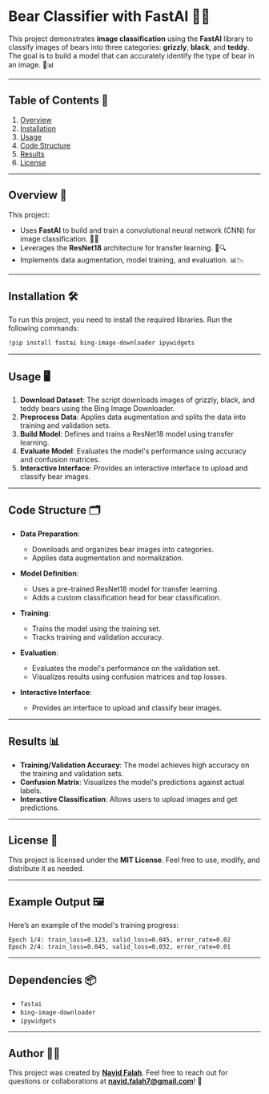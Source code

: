 # Bear Classifier with FastAI 🐻🤖

This project demonstrates **image classification** using the **FastAI** library to classify images of bears into three categories: **grizzly**, **black**, and **teddy**. The goal is to build a model that can accurately identify the type of bear in an image. 🎯📊

---

## Table of Contents 📑
1. [Overview](#overview-)
2. [Installation](#installation-)
3. [Usage](#usage-)
4. [Code Structure](#code-structure-)
5. [Results](#results-)
6. [License](#license-)

---

## Overview 🚀

This project:
- Uses **FastAI** to build and train a convolutional neural network (CNN) for image classification. 🤖📸
- Leverages the **ResNet18** architecture for transfer learning. 🧠🔍
- Implements data augmentation, model training, and evaluation. 📊📉

---

## Installation 🛠️

To run this project, you need to install the required libraries. Run the following commands:

```bash
!pip install fastai bing-image-downloader ipywidgets
```

---

## Usage 🖥️

1. **Download Dataset**: The script downloads images of grizzly, black, and teddy bears using the Bing Image Downloader.
2. **Preprocess Data**: Applies data augmentation and splits the data into training and validation sets.
3. **Build Model**: Defines and trains a ResNet18 model using transfer learning.
4. **Evaluate Model**: Evaluates the model's performance using accuracy and confusion matrices.
5. **Interactive Interface**: Provides an interactive interface to upload and classify bear images.

---

## Code Structure 🗂️

- **Data Preparation**:
  - Downloads and organizes bear images into categories.
  - Applies data augmentation and normalization.

- **Model Definition**:
  - Uses a pre-trained ResNet18 model for transfer learning.
  - Adds a custom classification head for bear classification.

- **Training**:
  - Trains the model using the training set.
  - Tracks training and validation accuracy.

- **Evaluation**:
  - Evaluates the model's performance on the validation set.
  - Visualizes results using confusion matrices and top losses.

- **Interactive Interface**:
  - Provides an interface to upload and classify bear images.

---

## Results 📊

- **Training/Validation Accuracy**: The model achieves high accuracy on the training and validation sets.
- **Confusion Matrix**: Visualizes the model's predictions against actual labels.
- **Interactive Classification**: Allows users to upload images and get predictions.

---

## License 📜

This project is licensed under the **MIT License**. Feel free to use, modify, and distribute it as needed.

---

## Example Output 🖼️

Here’s an example of the model's training progress:

```plaintext
Epoch 1/4: train_loss=0.123, valid_loss=0.045, error_rate=0.02
Epoch 2/4: train_loss=0.045, valid_loss=0.032, error_rate=0.01
```

---

## Dependencies 📦

- `fastai`
- `bing-image-downloader`
- `ipywidgets`

---

## Author 👨‍💻

This project was created by **[Navid Falah](https://github.com/navidfalah)**. Feel free to reach out for questions or collaborations at **navid.falah7@gmail.com**! 🤝
